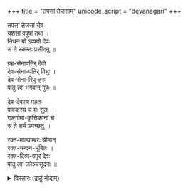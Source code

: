 +++
title = "तपसां तेजसाम्"
unicode_script = "devanagari"
+++

तपसां तेजसां चैव  
यशसां वपुषां तथा ।  
निधनं यो ऽव्ययो देवः  
स ते स्कन्दः प्रसीदतु ॥ 

ग्रह-सेनापतिर् देवो  
देव-सेना-पतिर् विभुः ।  
देव-सेना-रिपु-हरः  
पातु त्वां भगवान् गुहः ॥ 

देव-देवस्य महतः  
पावकस्य च यः सुतः ।  
गङ्गोमा-कृत्तिकानां च  
स ते शर्म प्रयच्छतु ॥ 

रक्त-माल्याम्बरः श्रीमान्  
रक्त-चन्दन-भूषितः ।  
रक्त-दिव्य-वपुर् देवः  
पातु त्वां क्रौञ्चसूदनः ॥

<details><summary>विस्तारः (द्रष्टुं नोद्यम्)</summary>

> The kaumAra incantation that sushruta recommends that a physician should deploy while treating pediatric conditions. - MT
</details>

